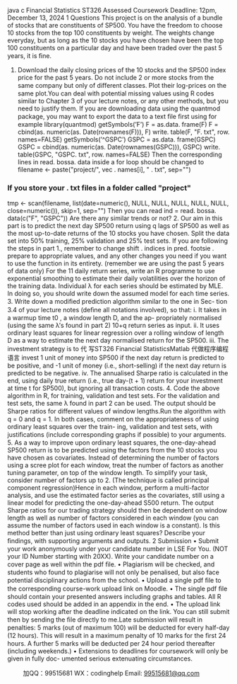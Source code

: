 java c
Financial   Statistics 
ST326   Assessed   Coursework 
Deadline:    12pm,   December   13,   2024
1 Questions This   project   is   on   the   analysis   of   a   bundle   of   stocks   that   are   constituents   of   SP500.       You      have   the      freedom   to    choose      10    stocks   from   the   top      100   constituents   by   weight.      The   weights   change   everyday,   but   as   long   as   the   10   stocks   you   have   chosen   have   been   the   top   100   constituents   on   a   particular   day   and   have   been   traded   over   the   past   5   years,   it   is   ﬁne.
1.    Download   the   daily   closing   prices   of   the      10    stocks      and   the      SP500   index   price   for   the   past   5   years.   Do   not   include   2   or   more   stocks   from   the   same   company   but   only   of   diﬀerent   classes.      Plot   their   log-prices   on   the   same   plot.You   can   deal   with   potential   missing   values   using   R   codes   similar   to   Chapter   3   of   your   lecture   notes,   or   any   other   methods,   but   you   need   to justify   them.
If   you are downloading data using the quantmod package, you may want   to   export   the   data   to   a   text   ﬁle   ﬁrst   using   for   example
library(quantmod)
getSymbols(’F’)
F      =      as.data. frame(F)
F      =    cbind(as.   numeric(as.   Date(rownames(F))),      F)
write.   table(F,    "F.   txt",    row.   names=FALSE)
getSymbols(’^GSPC’)
GSPC    =    as.data. frame(GSPC)
GSPC    =    cbind(as.   numeric(as. Date(rownames(GSPC))),    GSPC)
write. table(GSPC,    "GSPC. txt",    row.   names=FALSE)
Then   the      corresponding      lines      in      read.   bossa. data      inside      a      for      loop   should   be   changed   to
filename      <- paste("project/", vec . names[i], " . txt", sep="")
###      If      you      store      your    .   txt    files    in      a      folder    called    "project"
tmp    <- scan(filename, list(date=numeric(), NULL, NULL, NULL, NULL, NULL, close=numeric()), skip=1, sep="")
Then   you   can   read
ind      =      read.   bossa.   data(c("F",    "GSPC"))   Are   there   any   similar   trends   or   not?
2.    Our   aim   in   this   part   is   to   predict   the   next   day   SP500   return   using   q   lags   of   SP500   as   well   as   the   most   up-to-date   returns   of the   10   stocks   you   have   chosen.
Split the   data   set   into   50% training,   25% validation   and   25%   test   sets.
If   you are following the steps in part 1., remember to change shift   . indices   in pred. footsie   .   prepare to appropriate values, and any other   changes you   need   if you   want   to   use   the   function   in   its   entirety.    (remember   we   are   using   the   past   5   years   of data   only) For the   11 daily return series, write an R programme to use   exponential   smoothing   to   estimate   their   daily   volatilities   over   the   horizon   of   the   training      data.       Individual    λ    for    each    series    should    be    estimated    by   MLE.   In   doing   so,   you   should   write   down   the   assumed   model   for   each   time   series.
3.      Write   down   a   modiﬁed   prediction   algorithm   similar   to   the   one   in   Sec-   tion   3.4   of your   lecture   notes   (deﬁne   all   notations   involved),   so   that:
i.    It   takes   in   a   warmup   time   t0   ,      a   window   length   D,      and   the   ap-   propriately   normalised   (using   the   same   λ’s   found   in   part   2)   10+q   return   series   as   input.
ii.    It   uses   ordinary   least   squares   for   linear   regression   over   a   rolling   window of length   D   as   a way to   estimate   the   next   day   normalised   return   for   the   SP500.
iii.    The   investment   strategy   is to 代 写ST326 Financial StatisticsMatlab
代做程序编程语言  invest   1 unit of money   into   SP500   if   the   next   day   return   is   predicted   to   be   positive,   and   -1   unit   of   money   (i.e., short-selling) if the next   day   return   is   predicted   to   be   negative.
iv.    The   annualised   Sharpe   ratio   is   calculated   in   the   end,   using   daily   true   return      (i.e.,   true   day-(t   +   1)   return   for   your   investment   at   time   t   for   SP500),   but   ignoring   all   transaction   costs.
4.    Code   the   above   algorithm   in   R,   for   training,   validation   and   test   sets.   For   the   validation   and   test   sets,   the   same      λ   found   in   part   2   can   be   used.   The output should be Sharpe ratios   for diﬀerent values of window   lengths.Run   the   algorithm   with   q    =      0   and   q    =    1.       In   both   cases,      comment   on   the   appropriateness   of   using   ordinary   least   squares   over   the   train-   ing,   validation   and   test   sets,   with justiﬁcations   (include   corresponding   graphs   if possible)   to   your   arguments.
5.    As   a   way   to   improve   upon   ordinary   least   squares,   the   one-day-ahead   SP500   return   is   to   be   predicted   using   the   factors   from   the   10   stocks   you   have   chosen   as   covariates.    Instead   of   determining   the   number   of   factors   using   a   scree   plot   for   each   window,   treat   the   number   of factors   as another tuning parameter, on   top   of the   window   length.    To simplify   your task,   consider   number   of factors   up to   2.    (The technique   is   called   principal   component   regression)Hence   in   each   window,      perform   a   multi-factor   analysis,      and   use   the   estimated   factor   series   as   the   covariates,   still   using   a   linear   model   for   predicting the   one-day-ahead   S500   return.    The   output   Sharpe   ratios   for our trading strategy should then be   dependent   on   window   length   as   well   as   number   of   factors   considered   in   each   window   (you   can   assume   the   number   of factors   used   in   each   window   is   a   constant).
Is this   method   better than just   using   ordinary   least   squares?    Describe   your   ﬁndings,   with   supporting   arguments   and   outputs.
2 Submission 
•    Submit   your   work anonymously under   your candidate number in   LSE   For   You.         (NOT your   ID   Number   starting   with   20XX). Write your candidate number on a cover page as well within the pdf ﬁle. 
•    Plagiarism   will   be   checked,   and   students   who   found   to   plagiarise   will   not   only   be   penalised,   but   also   face   potential   disciplinary   actions   from   the   school.
•    Upload a single pdf ﬁle to   the   corresponding   course-work   upload   link   on   Moodle.
•    The    single    pdf   ﬁle    should    contain      your      presented    answers      including   graphs   and   tables.    All   R   codes   used   should   be   added   in   an   appendix   in   the   end.
•    The   upload   link   will   stop   working   after   the   deadline   indicated   on   the   link.   You   can   still   submit   then   by   sending   the   ﬁle   directly   to   me.Late      submission   will      result      in      penalties:         5      marks    (out    of   maximum   100) will   be   deducted   for   every   half-day   (12 hours).    This   will   result   in   a maximum penalty of 10 marks   for the   ﬁrst   24   hours.    A further   5   marks   will   be   deducted   per   24   hour   period   thereafter   (including   weekends.)
•    Extensions   to   deadlines   for   coursework   will   only   be   given   in   fully   doc-   umented   serious   extenuating   circumstances.













         
加QQ：99515681  WX：codinghelp  Email: 99515681@qq.com
